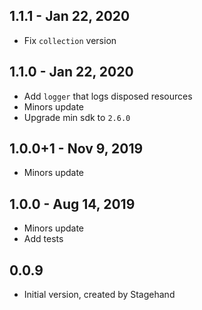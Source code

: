 ## 1.1.1 - Jan 22, 2020

- Fix `collection` version

## 1.1.0 - Jan 22, 2020

- Add `logger` that logs disposed resources
- Minors update
- Upgrade min sdk to `2.6.0`

## 1.0.0+1 - Nov 9, 2019

- Minors update

## 1.0.0 - Aug 14, 2019

- Minors update
- Add tests

## 0.0.9

- Initial version, created by Stagehand
